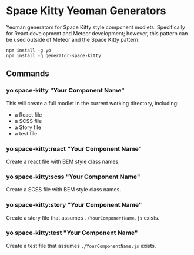 Space Kitty Yeoman Generators
=============================

Yeoman generators for Space Kitty style component modlets. Specifically for React development and Meteor development;
however, this pattern can be used outside of Meteor and the Space Kitty pattern.

```
npm install -g yo
npm install -g generator-space-kitty
```

## Commands

### yo space-kitty "Your Component Name"

This will create a full modlet in the
current working directory, including:

* a React file
* a SCSS file
* a Story file
* a test file

### yo space-kitty:react "Your Component Name"

Create a react file with BEM style class names.

### yo space-kitty:scss "Your Component Name"

Create a SCSS file with BEM style class names.

### yo space-kitty:story "Your Component Name"

Create a story file that assumes `./YourComponentName.js` exists.

### yo space-kitty:test "Your Component Name"

Create a test file that assumes `./YourComponentName.js` exists.
